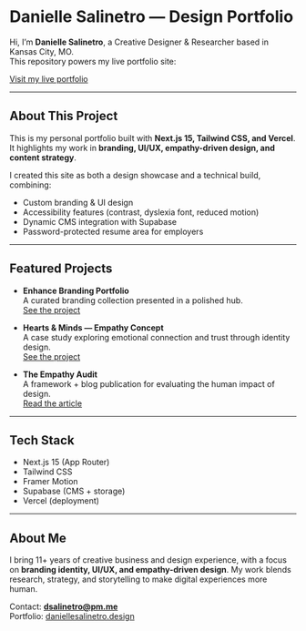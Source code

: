# Danielle Salinetro — Design Portfolio

Hi, I’m **Danielle Salinetro**, a Creative Designer & Researcher based in Kansas City, MO.  
This repository powers my live portfolio site:

[Visit my live portfolio](https://daniellesalinetro.design/)

---

## About This Project
This is my personal portfolio built with **Next.js 15, Tailwind CSS, and Vercel**.  
It highlights my work in **branding, UI/UX, empathy-driven design, and content strategy**.

I created this site as both a design showcase and a technical build, combining:
- Custom branding & UI design  
- Accessibility features (contrast, dyslexia font, reduced motion)  
- Dynamic CMS integration with Supabase  
- Password-protected resume area for employers  

---

## Featured Projects

- **Enhance Branding Portfolio**  
  A curated branding collection presented in a polished hub.  
  [See the project](https://daniellesalinetro.design/enhance-branding-portfolio)

- **Hearts & Minds — Empathy Concept**  
  A case study exploring emotional connection and trust through identity design.  
  [See the project](https://daniellesalinetrodesign2.figma.site/)

- **The Empathy Audit**  
  A framework + blog publication for evaluating the human impact of design.  
  [Read the article](https://medium.com/@dsalinetro/the-empathy-audit-how-to-evaluate-your-designs-human-impact-47d7642b2)

---

## Tech Stack
- Next.js 15 (App Router)  
- Tailwind CSS  
- Framer Motion  
- Supabase (CMS + storage)  
- Vercel (deployment)  

---

## About Me
I bring 11+ years of creative business and design experience, with a focus on **branding identity, UI/UX, and empathy-driven design**. My work blends research, strategy, and storytelling to make digital experiences more human.

Contact: **dsalinetro@pm.me**  
Portfolio: [daniellesalinetro.design](https://daniellesalinetro.design/)
